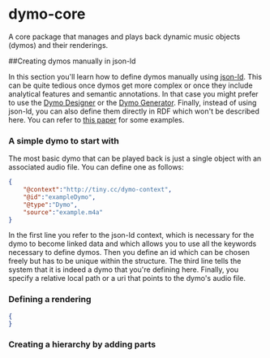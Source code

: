 # dymo-core
A core package that manages and plays back dynamic music objects (dymos) and their renderings.

##Creating dymos manually in json-ld

In this section you'll learn how to define dymos manually using [json-ld](http://json-ld.org). This can be quite tedious once dymos get more complex or once they include analytical features and semantic annotations. In that case you might prefer to use the [Dymo Designer](https://github.com/florianthalmann/dymo-designer.git) or the [Dymo Generator](https://github.com/florianthalmann/dymo-generator.git). Finally, instead of using json-ld, you can also define them directly in RDF which won't be described here. You can refer to [this paper](http://ieeexplore.ieee.org/xpls/abs_all.jsp?arnumber=7439304) for some examples.

### A simple dymo to start with

The most basic dymo that can be played back is just a single object with an associated audio file. You can define one as follows:

```json
{
	"@context":"http://tiny.cc/dymo-context",
	"@id":"exampleDymo",
	"@type":"Dymo",
	"source":"example.m4a"
}
```

In the first line you refer to the json-ld context, which is necessary for the dymo to become linked data and which allows you to use all the keywords necessary to define dymos. Then you define an id which can be chosen freely but has to be unique within the structure. The third line tells the system that it is indeed a dymo that you're defining here. Finally, you specify a relative local path or a uri that points to the dymo's audio file.

### Defining a rendering

```json
{
}
```

### Creating a hierarchy by adding parts


